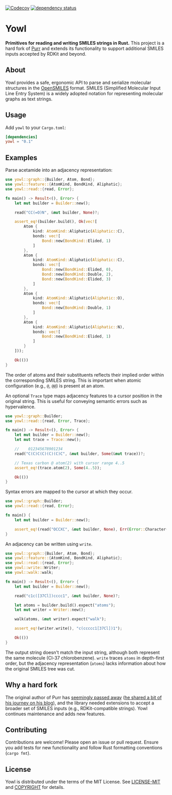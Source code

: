[![Codecov](https://codecov.io/github/chem-william/yowl/coverage.svg?branch=main)](https://codecov.io/gh/chem-william/yowl)
[![dependency status](https://deps.rs/repo/github/chem-william/yowl/status.svg)](https://deps.rs/repo/github/chem-william/yowl)

# Yowl

**Primitives for reading and writing SMILES strings in Rust.**
This project is a hard fork of [Purr](https://github.com/rapodaca/purr) and extends its functionality to support additional SMILES inputs accepted by RDKit and beyond.

## About

Yowl provides a safe, ergonomic API to parse and serialize molecular structures in the [OpenSMILES](https://opensmiles.org/opensmiles.html) format. SMILES (Simplified Molecular Input Line Entry System) is a widely adopted notation for representing molecular graphs as text strings.

## Usage

Add `yowl` to your `Cargo.toml`:

```toml
[dependencies]
yowl = "0.1"
```

## Examples

Parse acetamide into an adjacency representation:

```rust
use yowl::graph::{Builder, Atom, Bond};
use yowl::feature::{AtomKind, BondKind, Aliphatic};
use yowl::read::{read, Error};

fn main() -> Result<(), Error> {
    let mut builder = Builder::new();

    read("CC(=O)N", &mut builder, None)?;

    assert_eq!(builder.build(), Ok(vec![
        Atom {
            kind: AtomKind::Aliphatic(Aliphatic::C),
            bonds: vec![
                Bond::new(BondKind::Elided, 1)
            ]
        },
        Atom {
            kind: AtomKind::Aliphatic(Aliphatic::C),
            bonds: vec![
                Bond::new(BondKind::Elided, 0),
                Bond::new(BondKind::Double, 2),
                Bond::new(BondKind::Elided, 3)
            ]
        },
        Atom {
            kind: AtomKind::Aliphatic(Aliphatic::O),
            bonds: vec![
                Bond::new(BondKind::Double, 1)
            ]
        },
        Atom {
            kind: AtomKind::Aliphatic(Aliphatic::N),
            bonds: vec![
                Bond::new(BondKind::Elided, 1)
            ]
        }
    ]));

    Ok(())
}
```

The order of atoms and their substituents reflects their implied order within the corresponding SMILES string. This is important when atomic configuration (e.g., `@`, `@@`) is present at an atom.

An optional `Trace` type maps adjacency features to a cursor position in the original string. This is useful for conveying semantic errors such as hypervalence. 

```rust
use yowl::graph::Builder;
use yowl::read::{read, Error, Trace};

fn main() -> Result<(), Error> {
    let mut builder = Builder::new();
    let mut trace = Trace::new();

    //    012345678901234
    read("C(C)C(C)(C)(C)C", &mut builder, Some(&mut trace))?;

    // Texas carbon @ atom(2) with cursor range 4..5
    assert_eq!(trace.atom(2), Some(4..5));

    Ok(())
}
```

Syntax errors are mapped to the cursor at which they occur.

```rust
use yowl::graph::Builder;
use yowl::read::{read, Error};

fn main() {
    let mut builder = Builder::new();

    assert_eq!(read("OCCXC", &mut builder, None), Err(Error::Character(3)));
}
```

An adjacency can be written using `write`.

```rust
use yowl::graph::{Builder, Atom, Bond};
use yowl::feature::{AtomKind, BondKind, Aliphatic};
use yowl::read::{read, Error};
use yowl::write::Writer;
use yowl::walk::walk;

fn main() -> Result<(), Error> {
    let mut builder = Builder::new();

    read("c1c([37Cl])cccc1", &mut builder, None)?;

    let atoms = builder.build().expect("atoms");
    let mut writer = Writer::new();

    walk(atoms, &mut writer).expect("walk");

    assert_eq!(writer.write(), "c(ccccc1[37Cl])1");

    Ok(())
}
```

The output string doesn't match the input string, although both represent the same molecule (Cl-37 chlorobenzene). `write` traces `atoms` in depth-first order, but the adjacency representation (`atoms`) lacks information about how the original SMILES tree was cut.

## Why a hard fork
The original author of Purr has [seemingly passed away](https://doi.org/10.59350/myaw4-dtg76) ([he shared a bit of his journey on his blog](https://depth-first.com/articles/2024/05/24/bridge-to-nowhere/)), and the library needed extensions to accept a broader set of SMILES inputs (e.g., RDKit-compatible strings). Yowl continues maintenance and adds new features.

## Contributing

Contributions are welcome! Please open an issue or pull request. Ensure you add tests for new functionality and follow Rust formatting conventions (`cargo fmt`).

## License

Yowl is distributed under the terms of the MIT License. See [LICENSE-MIT](LICENSE-MIT) and [COPYRIGHT](COPYRIGHT) for details.
